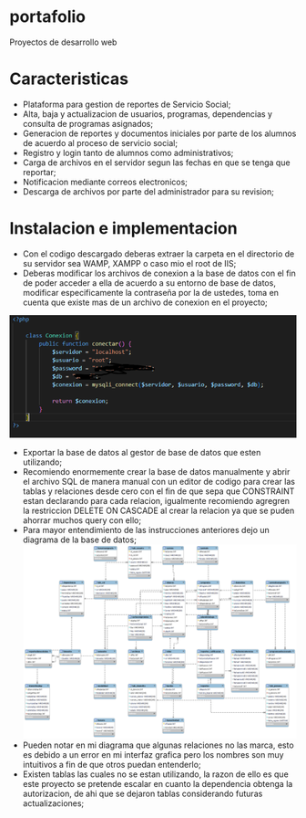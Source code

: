 # portafolio
Proyectos de desarrollo web
# Caracteristicas

- Plataforma para gestion de reportes de Servicio Social;
- Alta, baja y actualizacion de usuarios, programas, dependencias y consulta de programas asignados;
- Generacion de reportes y documentos iniciales por parte de los alumnos de acuerdo al proceso de servicio social;
- Registro y login tanto de alumnos como administrativos;
- Carga de archivos en el servidor segun las fechas en que se tenga que reportar;
- Notificacion mediante correos electronicos;
- Descarga de archivos por parte del administrador para su revision;


# Instalacion e implementacion

- Con el codigo descargado deberas extraer la carpeta en el directorio de su servidor sea WAMP, XAMPP o caso mio el root de IIS;
- Deberas modificar los archivos de conexion a la base de datos con el fin de poder acceder a ella de acuerdo a su entorno de base de datos, modificar especificamente la contraseña por la de ustedes, toma en cuenta que existe mas de un archivo de conexion en el proyecto;

![Ejemplo de imagen](conexionphp.PNG)

- Exportar la base de datos al gestor de base de datos que esten utilizando;
- Recomiendo enormemente crear la base de datos manualmente y abrir el archivo SQL de manera manual con un editor de codigo para crear las tablas y relaciones desde cero con el fin de que sepa que CONSTRAINT estan declarando para cada relacion, igualmente recomiendo agregren la restriccion DELETE ON CASCADE al crear la relacion ya que se puden ahorrar muchos query con ello;
- Para mayor entendimiento de las instrucciones anteriores dejo un diagrama de la base de datos;
![Ejemplo de imagen](MERBS.png)
- Pueden notar en mi diagrama que algunas relaciones no las marca, esto es debido a un error en mi interfaz grafica pero los nombres son muy intuitivos a fin de que otros puedan entenderlo;
- Existen tablas las cuales no se estan utilizando, la razon de ello es que este proyecto se pretende escalar en cuanto la dependencia obtenga la autorizacion, de ahi que se dejaron tablas considerando futuras actualizaciones;
